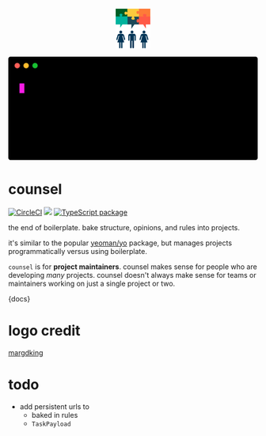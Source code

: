 <p align="center"><img height="80px" src="https://github.com/cdaringe/counsel/raw/master/img/counsel.png" /></p>
<p align="center">
  <img src="img/demo-apply.svg" />
</p>

# counsel

[![CircleCI](https://circleci.com/gh/cdaringe/counsel.svg?style=svg)](https://circleci.com/gh/cdaringe/counsel) ![](https://img.shields.io/badge/standardjs-%E2%9C%93-brightgreen.svg) [![TypeScript package](https://img.shields.io/badge/language-typescript-blue.svg)](https://www.typescriptlang.org)

the end of boilerplate. bake structure, opinions, and rules into projects.

it's similar to the popular [yeoman/yo](http://yeoman.io/) package, but manages
projects programmatically versus using boilerplate.

`counsel` is for **project maintainers**.  counsel makes sense for people who are developing _many_ projects.  counsel doesn't always make sense for teams or maintainers working on just a single project or two.

<!--  npx svg-term --out ./demo-apply.svg --height=7 --width=50 --padding 10 --window -->

{docs}

# logo credit

[margdking](https://github.com/margdking)

# todo

- add persistent urls to
    - baked in rules
    - `TaskPayload`
